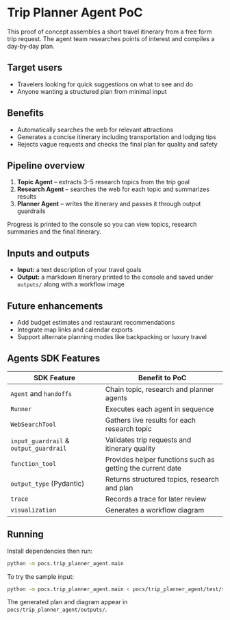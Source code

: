 # Trip Planner Agent PoC

This proof of concept assembles a short travel itinerary from a free form trip request. The agent team researches points of interest and compiles a day‑by‑day plan.

## Target users
- Travelers looking for quick suggestions on what to see and do
- Anyone wanting a structured plan from minimal input

## Benefits
- Automatically searches the web for relevant attractions
- Generates a concise itinerary including transportation and lodging tips
- Rejects vague requests and checks the final plan for quality and safety

## Pipeline overview
1. **Topic Agent** – extracts 3–5 research topics from the trip goal
2. **Research Agent** – searches the web for each topic and summarizes results
3. **Planner Agent** – writes the itinerary and passes it through output guardrails

Progress is printed to the console so you can view topics, research summaries and the final itinerary.

## Inputs and outputs
- **Input:** a text description of your travel goals
- **Output:** a markdown itinerary printed to the console and saved under `outputs/` along with a workflow image


## Future enhancements
- Add budget estimates and restaurant recommendations
- Integrate map links and calendar exports
- Support alternate planning modes like backpacking or luxury travel

## Agents SDK Features

| SDK Feature | Benefit to PoC |
|-------------|----------------|
| `Agent` and `handoffs` | Chain topic, research and planner agents |
| `Runner` | Executes each agent in sequence |
| `WebSearchTool` | Gathers live results for each research topic |
| `input_guardrail` & `output_guardrail` | Validates trip requests and itinerary quality |
| `function_tool` | Provides helper functions such as getting the current date |
| `output_type` (Pydantic) | Returns structured topics, research and plan |
| `trace` | Records a trace for later review |
| `visualization` | Generates a workflow diagram |

## Running
Install dependencies then run:

```bash
python -m pocs.trip_planner_agent.main
```

To try the sample input:

```bash
python -m pocs.trip_planner_agent.main < pocs/trip_planner_agent/test/sample_input.txt
```

The generated plan and diagram appear in `pocs/trip_planner_agent/outputs/`.
